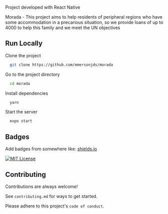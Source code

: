 Project developed with React Native

Morada - This project aims to help residents of peripheral regions who have some accommodation in a precarious situation, so we provide loans of up to 4000 to help this family and we meet the UN objectives


## Run Locally

Clone the project

```bash
  git clone https://github.com/emersonjds/morada
```

Go to the project directory

```bash
  cd morada
```

Install dependencies

```bash
  yarn
```

Start the server

```bash
  expo start
```


## Badges

Add badges from somewhere like: [shields.io](https://shields.io/)

[![MIT License](https://img.shields.io/badge/License-MIT-green.svg)](https://choosealicense.com/licenses/mit/)


## Contributing

Contributions are always welcome!

See `contributing.md` for ways to get started.

Please adhere to this project's `code of conduct`.

